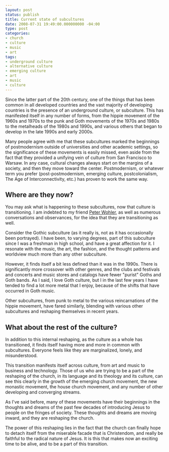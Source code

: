 ```yaml
---
layout: post
status: publish
title: Current state of subcultures
date: 2008-07-31 19:49:00.000000000 -04:00
type: post
categories:
- church
- culture
- music
- art
tags:
- underground culture
- alternative culture
- emerging culture
- art
- music
- culture
---
```

Since the latter part of the 20th century, one of the things that has been common in all developed countries and the vast majority of developing countries is the presence of an underground culture, or subculture. This has manifested itself in any number of forms, from the hippie movement of the 1960s and 1970s to the punk and Goth movements of the 1970s and 1980s to the metalheads of the 1980s and 1990s, and various others that began to develop in the late 1990s and early 2000s.

Many people agree with me that these subcultures marked the beginnings of postmodernism outside of universities and other academic settings, so the significance of these movements is easily missed, even aside from the fact that they provided a unifying vein of culture from San Francisco to Warsaw. In any case, cultural changes always start on the margins of a society, and then they move toward the center. Postmodernism, or whatever term you prefer (post-postmodernism, emerging culture, postcolonialism, The Age of Interconnectivity, etc.) has proven to work the same way.
<h2>Where are they now?</h2>
You may ask what is happening to these subcultures, now that culture is transitioning. I am indebted to my friend <a href="http://www.sourcemn.org/">Peter Wohler</a>, as well as numerous conversations and observances, for the idea that they are transitioning as well.

Consider the Gothic subculture (as it really is, not as it has occasionally been portrayed). I have been, to varying degrees, part of this subculture since I was a freshman in high school, and have a great affection for it. I resonate with the music, the art, the fashion, and the thought patterns and worldview much more than any other subculture.

However, it finds itself a bit less defined than it was in the 1990s. There is significantly more crossover with other genres, and the clubs and festivals and concerts and music stores and catalogs have fewer "purist" Goths and Goth bands. As I said, I love Goth culture, but I in the last few years I have tended to find a lot more metal that I enjoy, because of the shifts that have occurred in Goth music.

Other subcultures, from punk to metal to the various reincarnations of the hippie movement, have fared similarly, blending with various other subcultures and reshaping themselves in recent years.
<h2>What about the rest of the culture?</h2>
In addition to this internal reshaping, as the culture as a whole has transitioned, it finds itself having more and more in common with subcultures. Everyone feels like they are marginalized, lonely, and misunderstood.

This transition manifests itself across culture, from art and music to business and technology. Those of us who are trying to be a part of the reshaping of the church, in its language and its theology and its culture, can see this clearly in the growth of the emerging church movement, the new monastic movement, the house church movement, and any number of other developing and converging streams.

As I've said before, many of these movements have their beginnings in the thoughts and dreams of the past few decades of introducing Jesus to people on the fringes of society. These thoughts and dreams are moving inward, and they are reshaping the church.

The power of this reshaping lies in the fact that the church can finally hope to detach itself from the miserable facade that is Christendom, and really be faithful to the radical nature of Jesus. It is this that makes now an exciting time to be alive, and to be a part of this transition.
